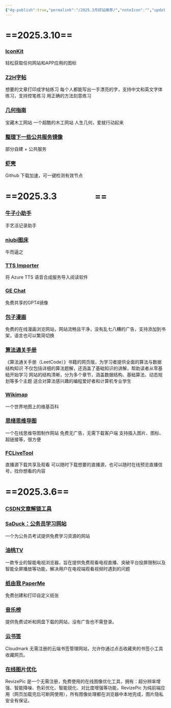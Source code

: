 ```yaml
---
{"dg-publish":true,"permalink":"/2025.3月好站推荐/","noteIcon":"","updated":"2025-03-10T13:58:32.719+08:00"}
---
```


# ==2025.3.10==
### [IconKit](https://iconkit.cn/)
轻松获取任何网站和APP应用的图标
### [Z2H字帖](https://paper.z2h.cn/)
想要的文章打印成字帖练习
每个人都能写出一手漂亮的字，支持中文和英文字体练习，支持控笔练习
用正确的方法刻意练习
### [几何指南](https://jihezn.com/)
宝藏木工网站
一个超酷的木工网站
人生几何，爱就行动起来
### [整理下一些公共服务镜像](https://lm379.cn/2024/06/14/%E9%83%A8%E5%88%86%E5%85%AC%E5%85%B1%E6%9C%8D%E5%8A%A1%E9%95%9C%E5%83%8F/)
部分自建 + 公共服务
### [虾壳](https://xiake.pro/)
Github 下载加速，可一键检测有效节点
# ==2025.3.3                  ==
### [牛子小助手](https://dick.juwo.my/)  
手艺活记录助手
### [niubi图床](https://niubi.1ouo.cn/)  
牛而逼之
### [TTS Importer](https://tts.yfi.moe/)    
将 Azure TTS 语音合成服务导入阅读软件
### [GE Chat](https://gege.chat/list)    
免费共享的GPT4镜像
### [包子漫画](https://cn.baozimhcn.com/)  
免费的在线漫画浏览网站，网站流畅且干净，没有乱七八糟的广告，支持添加到书架，语言也可以繁简切换
### [算法通关手册](https://algo.itcharge.cn/)
《算法通关手册（LeetCode）》书籍的网页版，为学习者提供全面的算法与数据结构知识
不仅包括详细的算法题解，还涵盖了基础知识的讲解，帮助读者从零基础开始学习
网站的结构清晰，分为多个章节，涵盖数据结构、基础算法、动态规划等多个主题
适合对算法感兴趣的编程爱好者和计算机专业学生
### [Wikimap](https://wikimap.wiki/)
一个世界地图上的维基百科
### [思绪思维导图](https://wanglin2.github.io/mind-map)
一个在线思维导图制作网站
免费无广告，无需下载客户端
支持插入图片、图标、超链接等，很方便
### [FCLiveTool](https://fclivetool.com/)
直播源下载共享及观看
可以随时下载想要的直播源，也可以随时在线预览直播信号，找你想看的内容
# ==2025.3.6==
### [CSDN文章解锁工具](https://csdn.zeroai.chat/)
### [SaDuck：公务员学习网站](https://saduck.top/)
一个为公务员考试提供免费学习资源的网站
### [油桃TV](https://www.utao.tv/)
一款专业的智能电视浏览器，旨在提供免费观看电视直播、突破平台投屏限制以及智能全屏播放等功能，解决用户在电视端观看视频时遇到的问题
### [纸由我 PaperMe](https://paperme.toolooz.com/)
免费创建和打印自定义纸张
### [音乐榜](http://www.mp3b.com/)
提供免费试听和网盘下载的网站，没有广告也不需登录。
### [云书签](https://cloudmark.site/)
Cloudmark 无需注册的云端书签管理网站，允许你通过点击收藏夹的书签小工具收藏网页。
### [在线图片优化](https://revizepic.toolooz.com/)
RevizePic 是一个无需注册，免费使用的在线图像优化工具，拥有：超分辨率增强、智能降噪、色彩优化、智能锐化、对比度增强等功能，RevizePic 为纯前端应用（网页加载完后可断网使用），所有图像处理都在浏览器中本地完成，图片隐私安全有保证。